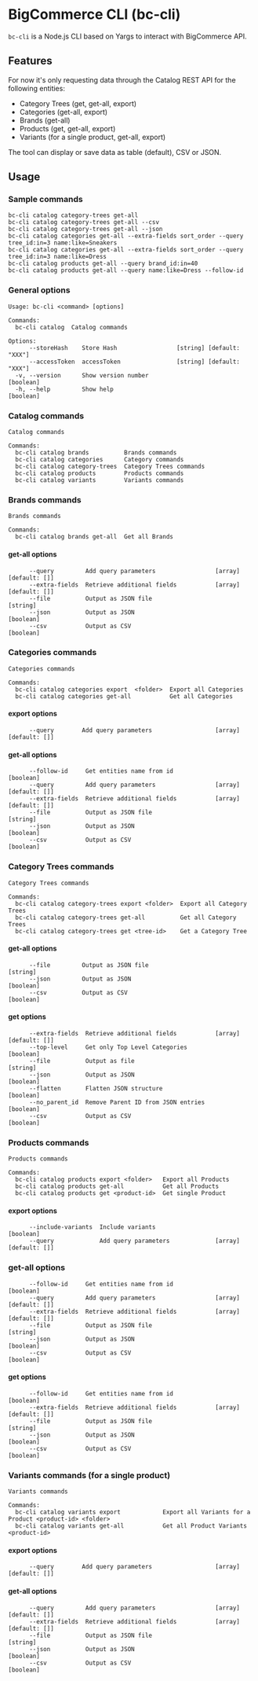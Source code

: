 # BigCommerce CLI (bc-cli)

`bc-cli` is a Node.js CLI based on Yargs to interact with BigCommerce API. 

## Features

For now it's only requesting data through the Catalog REST API for the following entities:

- Category Trees (get, get-all, export)
- Categories (get-all, export)
- Brands (get-all)
- Products (get, get-all, export)
- Variants (for a single product, get-all, export)

The tool can display or save data as table (default), CSV or JSON.

## Usage

### Sample commands

```
bc-cli catalog category-trees get-all
bc-cli catalog category-trees get-all --csv
bc-cli catalog category-trees get-all --json
bc-cli catalog categories get-all --extra-fields sort_order --query tree_id:in=3 name:like=Sneakers
bc-cli catalog categories get-all --extra-fields sort_order --query tree_id:in=3 name:like=Dress
bc-cli catalog products get-all --query brand_id:in=40
bc-cli catalog products get-all --query name:like=Dress --follow-id
```

### General options

```
Usage: bc-cli <command> [options]

Commands:
  bc-cli catalog  Catalog commands

Options:
      --storeHash    Store Hash                 [string] [default: "XXX"]
      --accessToken  accessToken                [string] [default: "XXX"]
  -v, --version      Show version number                               [boolean]
  -h, --help         Show help                                         [boolean]
```

### Catalog commands

```
Catalog commands

Commands:
  bc-cli catalog brands          Brands commands
  bc-cli catalog categories      Category commands
  bc-cli catalog category-trees  Category Trees commands
  bc-cli catalog products        Products commands
  bc-cli catalog variants        Variants commands
```
### Brands commands

```
Brands commands

Commands:
  bc-cli catalog brands get-all  Get all Brands
```

#### get-all options

```
      --query         Add query parameters                 [array] [default: []]
      --extra-fields  Retrieve additional fields           [array] [default: []]
      --file          Output as JSON file                               [string]
      --json          Output as JSON                                   [boolean]
      --csv           Output as CSV                                    [boolean]
```

### Categories commands

```
Categories commands

Commands:
  bc-cli catalog categories export  <folder>  Export all Categories
  bc-cli catalog categories get-all           Get all Categories
```

#### export options

```
      --query        Add query parameters                  [array] [default: []]
```

#### get-all options

```
      --follow-id     Get entities name from id                        [boolean]
      --query         Add query parameters                 [array] [default: []]
      --extra-fields  Retrieve additional fields           [array] [default: []]
      --file          Output as JSON file                               [string]
      --json          Output as JSON                                   [boolean]
      --csv           Output as CSV                                    [boolean]
```

### Category Trees commands

```
Category Trees commands

Commands:
  bc-cli catalog category-trees export <folder>  Export all Category Trees
  bc-cli catalog category-trees get-all          Get all Category Trees
  bc-cli catalog category-trees get <tree-id>    Get a Category Tree
```

#### get-all options

```
      --file         Output as JSON file                                [string]
      --json         Output as JSON                                    [boolean]
      --csv          Output as CSV                                     [boolean]
```

#### get options

```
      --extra-fields  Retrieve additional fields           [array] [default: []]
      --top-level     Get only Top Level Categories                    [boolean]
      --file          Output as file                               [string]
      --json          Output as JSON                                   [boolean]
      --flatten       Flatten JSON structure                           [boolean]
      --no_parent_id  Remove Parent ID from JSON entries               [boolean]
      --csv           Output as CSV                                    [boolean]
```

### Products commands

```
Products commands

Commands:
  bc-cli catalog products export <folder>   Export all Products
  bc-cli catalog products get-all           Get all Products
  bc-cli catalog products get <product-id>  Get single Product
```

#### export options

```
      --include-variants  Include variants                             [boolean]
      --query             Add query parameters             [array] [default: []]
```

### get-all options

```
      --follow-id     Get entities name from id                        [boolean]
      --query         Add query parameters                 [array] [default: []]
      --extra-fields  Retrieve additional fields           [array] [default: []]
      --file          Output as JSON file                               [string]
      --json          Output as JSON                                   [boolean]
      --csv           Output as CSV                                    [boolean]
```

#### get options

```
      --follow-id     Get entities name from id                        [boolean]
      --extra-fields  Retrieve additional fields           [array] [default: []]
      --file          Output as JSON file                               [string]
      --json          Output as JSON                                   [boolean]
      --csv           Output as CSV                                    [boolean]
```

### Variants commands (for a single product)

```
Variants commands

Commands:
  bc-cli catalog variants export            Export all Variants for a Product <product-id> <folder>
  bc-cli catalog variants get-all           Get all Product Variants <product-id>
```

#### export options

```
      --query        Add query parameters                  [array] [default: []]
```

#### get-all options

```
      --query         Add query parameters                 [array] [default: []]
      --extra-fields  Retrieve additional fields           [array] [default: []]
      --file          Output as JSON file                               [string]
      --json          Output as JSON                                   [boolean]
      --csv           Output as CSV                                    [boolean]
```
